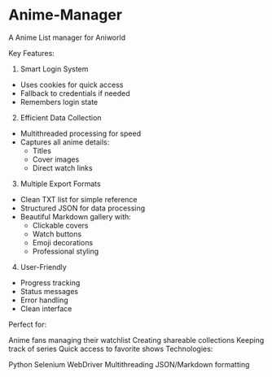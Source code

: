 # Anime-Manager
A Anime List manager for Aniworld

Key Features:

1. Smart Login System

 - Uses cookies for quick access
 - Fallback to credentials if needed
 - Remembers login state
 
2. Efficient Data Collection

 - Multithreaded processing for speed
 - Captures all anime details:
    - Titles
    - Cover images
   - Direct watch links

3. Multiple Export Formats

 - Clean TXT list for simple reference
 - Structured JSON for data processing
 - Beautiful Markdown gallery with:
   - Clickable covers
   - Watch buttons
   - Emoji decorations
   - Professional styling


4. User-Friendly

 - Progress tracking
 - Status messages
 - Error handling
 - Clean interface


Perfect for:

Anime fans managing their watchlist
Creating shareable collections
Keeping track of series
Quick access to favorite shows
Technologies:

Python
Selenium WebDriver
Multithreading
JSON/Markdown formatting
